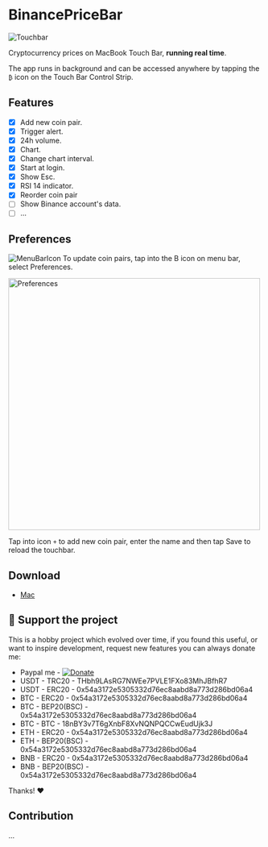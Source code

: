 # BinancePriceBar

![Touchbar](https://github.com/phhai1710/BinancePriceBar/blob/master/Resources/touchbar.gif?raw=true)

Cryptocurrency prices on MacBook Touch Bar, <b>running real time</b>.

The app runs in background and can be accessed anywhere by tapping the `₿` icon on the Touch Bar Control Strip.

## Features

- [x] Add new coin pair.
- [x] Trigger alert.
- [x] 24h volume.
- [x] Chart.
- [x] Change chart interval.
- [x] Start at login.
- [x] Show Esc.
- [x] RSI 14 indicator.
- [x] Reorder coin pair
- [ ] Show Binance account's data.
- [ ] ...

## Preferences

![MenuBarIcon](https://github.com/phhai1710/BinancePriceBar/blob/master/Resources/icon_menu_bar.png?raw=true)
To update coin pairs, tap into the B icon on menu bar, select Preferences.

<img src="https://github.com/phhai1710/BinancePriceBar/blob/master/Resources/Preferences.png" alt="Preferences" width="500" height="500"/>

Tap into icon ` + ` to add new coin pair, enter the name and then tap Save to reload the touchbar.

## Download

- [Mac](https://github.com/phhai1710/BinancePriceBar/raw/master/Builds/BinancePriceBar.zip)

## :sparkling_heart: Support the project
This is a hobby project which evolved over time, if you found this useful, or want to inspire development, request new features you can always donate me:

- Paypal me - [![Donate](https://img.shields.io/badge/Donate-PayPal-green.svg)](https://www.paypal.me/phhai1710)
- USDT - TRC20 - THbh9LAsRG7NWEe7PVLE1FXo83MhJBfhR7
- USDT - ERC20 - 0x54a3172e5305332d76ec8aabd8a773d286bd06a4
- BTC - ERC20 - 0x54a3172e5305332d76ec8aabd8a773d286bd06a4
- BTC - BEP20(BSC) - 0x54a3172e5305332d76ec8aabd8a773d286bd06a4
- BTC - BTC - 18nBY3v7T6gXnbF8XvNQNPQCCwEudUjk3J
- ETH - ERC20 - 0x54a3172e5305332d76ec8aabd8a773d286bd06a4
- ETH - BEP20(BSC) - 0x54a3172e5305332d76ec8aabd8a773d286bd06a4
- BNB - ERC20 - 0x54a3172e5305332d76ec8aabd8a773d286bd06a4
- BNB - BEP20(BSC) - 0x54a3172e5305332d76ec8aabd8a773d286bd06a4

Thanks! :heart:

## Contribution
...
